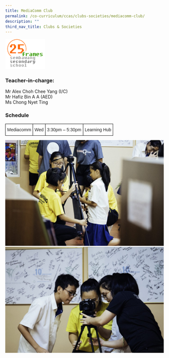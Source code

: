 ```yaml
---
title: MediaComm Club
permalink: /co-curriculum/ccas/clubs-societies/mediacomm-club/
description: ""
third_nav_title: Clubs & Societies
---
```


<img src="/images/25frameslogo.png" 
     style="width:25%">
### Teacher-in-charge:

Mr Alex Choh Chee Yang (I/C)  <br>
Mr Hafiz Bin A A (AED)  <br>
Ms Chong Nyet Ting

### Schedule

<style type="text/css">
.tg  {border-collapse:collapse;border-spacing:0;}
.tg td{border-color:black;border-style:solid;border-width:1px;font-family:Arial, sans-serif;font-size:14px;
  overflow:hidden;padding:10px 5px;word-break:normal;}
.tg th{border-color:black;border-style:solid;border-width:1px;font-family:Arial, sans-serif;font-size:14px;
  font-weight:normal;overflow:hidden;padding:10px 5px;word-break:normal;}
.tg .tg-1ppo{background-color:#FFF;color:#222;text-align:left;vertical-align:middle}
</style>
<table class="tg">
<thead>
  <tr>
    <td class="tg-1ppo">Mediacomm</td>
    <td class="tg-1ppo">Wed</td>
    <td class="tg-1ppo">3:30pm – 5:30pm</td>
    <td class="tg-1ppo">Learning Hub</td>
  </tr>
</thead>
</table>

![](/images/mediacomm%201.jpeg)
![](/images/mediacomm%202.jpeg)